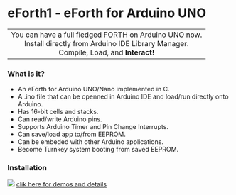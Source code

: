 # eForth1 - eForth for Arduino UNO 

||
|:--:|
|You can have a full fledged FORTH on Arduino UNO now.<br/>Install directly from Arduino IDE Library Manager.<br/>Compile, Load, and **Interact!**|

### What is it?

* An eForth for Arduino UNO/Nano implemented in C.
* A .ino file that can be openned in Arduino IDE and load/run directly onto Arduino.
* Has 16-bit cells and stacks.
* Can read/write Arduino pins.
* Supports Arduino Timer and Pin Change Interrupts.
* Can save/load app to/from EEPROM.
* Can be embeded with other Arduino applications.
* Become Turnkey system booting from saved EEPROM.

### Installation

  <span><img src="https://img.youtube.com/vi/gr3OVOcgF4Q/1.jpg"></span> [clik here for demos and details](https://chochain.github.io/eForth1/html/index.html)
